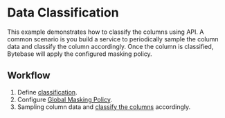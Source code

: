 # Data Classification

This example demonstrates how to classify the columns using API. A common scenario is you build a
service to periodically sample the column data and classify the column accordingly. Once the column
is classified, Bytebase will apply the configured masking policy.

## Workflow

1. Define [classification](https://www.bytebase.com/docs/security/data-masking/data-classification/#step-1-define-classification).
1. Configure [Global Masking Policy](https://www.bytebase.com/docs/security/data-masking/data-classification/#step-2-configure-global-masking-policy).
1. Sampling column data and [classify the columns](https://www.bytebase.com/docs/security/data-masking/data-classification/#step-3-classify-column) accordingly.
